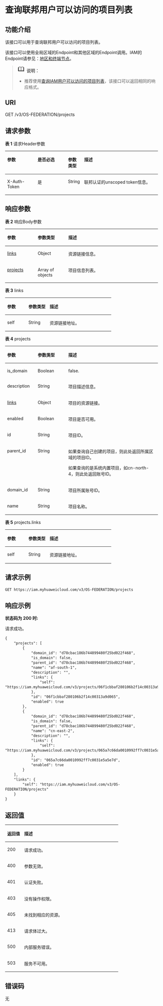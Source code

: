 # 查询联邦用户可以访问的项目列表<a name="zh-cn_topic_0057845595"></a>

## 功能介绍<a name="zh-cn_topic_0224276712_section1576413715212"></a>

该接口可以用于查询联邦用户可以访问的项目列表。

该接口可以使用全局区域的Endpoint和其他区域的Endpoint调用。IAM的Endpoint请参见：[地区和终端节点](https://developer.huaweicloud.com/endpoint?IAM)。

>![](public_sys-resources/icon-note.gif) **说明：**   
>-   推荐使用[查询IAM用户可以访问的项目列表](查询IAM用户可以访问的项目列表.md)，该接口可以返回相同的响应格式。  

## URI<a name="zh-cn_topic_0224276712_section17767677522"></a>

GET /v3/OS-FEDERATION/projects

## 请求参数<a name="zh-cn_topic_0224276712_section117678717523"></a>

**表 1**  请求Header参数

<a name="zh-cn_topic_0224276712_HeaderParameter"></a>
<table><thead align="left"><tr id="zh-cn_topic_0224276712_row776810795215"><th class="cellrowborder" valign="top" width="20%" id="mcps1.2.5.1.1"><p id="zh-cn_topic_0224276712_p16769137155211"><a name="zh-cn_topic_0224276712_p16769137155211"></a><a name="zh-cn_topic_0224276712_p16769137155211"></a>参数</p>
</th>
<th class="cellrowborder" valign="top" width="20%" id="mcps1.2.5.1.2"><p id="zh-cn_topic_0224276712_p147698755213"><a name="zh-cn_topic_0224276712_p147698755213"></a><a name="zh-cn_topic_0224276712_p147698755213"></a>是否必选</p>
</th>
<th class="cellrowborder" valign="top" width="10%" id="mcps1.2.5.1.3"><p id="zh-cn_topic_0224276712_p107697713527"><a name="zh-cn_topic_0224276712_p107697713527"></a><a name="zh-cn_topic_0224276712_p107697713527"></a>参数类型</p>
</th>
<th class="cellrowborder" valign="top" width="50%" id="mcps1.2.5.1.4"><p id="zh-cn_topic_0224276712_p1677012714524"><a name="zh-cn_topic_0224276712_p1677012714524"></a><a name="zh-cn_topic_0224276712_p1677012714524"></a>描述</p>
</th>
</tr>
</thead>
<tbody><tr id="zh-cn_topic_0224276712_row77689716521"><td class="cellrowborder" valign="top" width="20%" headers="mcps1.2.5.1.1 "><p id="zh-cn_topic_0224276712_p777012745219"><a name="zh-cn_topic_0224276712_p777012745219"></a><a name="zh-cn_topic_0224276712_p777012745219"></a>X-Auth-Token</p>
</td>
<td class="cellrowborder" valign="top" width="20%" headers="mcps1.2.5.1.2 "><p id="zh-cn_topic_0224276712_p117707795217"><a name="zh-cn_topic_0224276712_p117707795217"></a><a name="zh-cn_topic_0224276712_p117707795217"></a>是</p>
</td>
<td class="cellrowborder" valign="top" width="10%" headers="mcps1.2.5.1.3 "><p id="zh-cn_topic_0224276712_p1677117145219"><a name="zh-cn_topic_0224276712_p1677117145219"></a><a name="zh-cn_topic_0224276712_p1677117145219"></a>String</p>
</td>
<td class="cellrowborder" valign="top" width="50%" headers="mcps1.2.5.1.4 "><p id="zh-cn_topic_0224276712_p187716775218"><a name="zh-cn_topic_0224276712_p187716775218"></a><a name="zh-cn_topic_0224276712_p187716775218"></a>联邦认证的unscoped token信息。</p>
</td>
</tr>
</tbody>
</table>

## 响应参数<a name="zh-cn_topic_0224276712_section37723711529"></a>

**表 2**  响应Body参数

<a name="zh-cn_topic_0224276712_zh-cn_topic_0221482440_responseParameter"></a>
<table><thead align="left"><tr id="zh-cn_topic_0224276712_zh-cn_topic_0221482440_row1557145073819"><th class="cellrowborder" valign="top" width="20%" id="mcps1.2.4.1.1"><p id="zh-cn_topic_0224276712_zh-cn_topic_0221482440_p13572125014385"><a name="zh-cn_topic_0224276712_zh-cn_topic_0221482440_p13572125014385"></a><a name="zh-cn_topic_0224276712_zh-cn_topic_0221482440_p13572125014385"></a>参数</p>
</th>
<th class="cellrowborder" valign="top" width="20%" id="mcps1.2.4.1.2"><p id="zh-cn_topic_0224276712_zh-cn_topic_0221482440_p157305053812"><a name="zh-cn_topic_0224276712_zh-cn_topic_0221482440_p157305053812"></a><a name="zh-cn_topic_0224276712_zh-cn_topic_0221482440_p157305053812"></a>参数类型</p>
</th>
<th class="cellrowborder" valign="top" width="60%" id="mcps1.2.4.1.3"><p id="zh-cn_topic_0224276712_zh-cn_topic_0221482440_p9573195043812"><a name="zh-cn_topic_0224276712_zh-cn_topic_0221482440_p9573195043812"></a><a name="zh-cn_topic_0224276712_zh-cn_topic_0221482440_p9573195043812"></a>描述</p>
</th>
</tr>
</thead>
<tbody><tr id="zh-cn_topic_0224276712_zh-cn_topic_0221482440_row057165010389"><td class="cellrowborder" valign="top" width="20%" headers="mcps1.2.4.1.1 "><p id="zh-cn_topic_0224276712_zh-cn_topic_0221482440_p1157455019383"><a name="zh-cn_topic_0224276712_zh-cn_topic_0221482440_p1157455019383"></a><a name="zh-cn_topic_0224276712_zh-cn_topic_0221482440_p1157455019383"></a><a href="#zh-cn_topic_0224276712_zh-cn_topic_0221482440_response_Rs63Links">links</a></p>
</td>
<td class="cellrowborder" valign="top" width="20%" headers="mcps1.2.4.1.2 "><p id="zh-cn_topic_0224276712_zh-cn_topic_0221482440_p457511509388"><a name="zh-cn_topic_0224276712_zh-cn_topic_0221482440_p457511509388"></a><a name="zh-cn_topic_0224276712_zh-cn_topic_0221482440_p457511509388"></a>Object</p>
</td>
<td class="cellrowborder" valign="top" width="60%" headers="mcps1.2.4.1.3 "><p id="zh-cn_topic_0224276712_zh-cn_topic_0221482440_p15575205043812"><a name="zh-cn_topic_0224276712_zh-cn_topic_0221482440_p15575205043812"></a><a name="zh-cn_topic_0224276712_zh-cn_topic_0221482440_p15575205043812"></a>资源链接信息。</p>
</td>
</tr>
<tr id="zh-cn_topic_0224276712_zh-cn_topic_0221482440_row557165013381"><td class="cellrowborder" valign="top" width="20%" headers="mcps1.2.4.1.1 "><p id="zh-cn_topic_0224276712_zh-cn_topic_0221482440_p1457610500383"><a name="zh-cn_topic_0224276712_zh-cn_topic_0221482440_p1457610500383"></a><a name="zh-cn_topic_0224276712_zh-cn_topic_0221482440_p1457610500383"></a><a href="#zh-cn_topic_0224276712_zh-cn_topic_0221482440_response_Rs63ProjectsArritem">projects</a></p>
</td>
<td class="cellrowborder" valign="top" width="20%" headers="mcps1.2.4.1.2 "><p id="zh-cn_topic_0224276712_zh-cn_topic_0221482440_p5577125018388"><a name="zh-cn_topic_0224276712_zh-cn_topic_0221482440_p5577125018388"></a><a name="zh-cn_topic_0224276712_zh-cn_topic_0221482440_p5577125018388"></a>Array of objects</p>
</td>
<td class="cellrowborder" valign="top" width="60%" headers="mcps1.2.4.1.3 "><p id="zh-cn_topic_0224276712_zh-cn_topic_0221482440_p10578250173814"><a name="zh-cn_topic_0224276712_zh-cn_topic_0221482440_p10578250173814"></a><a name="zh-cn_topic_0224276712_zh-cn_topic_0221482440_p10578250173814"></a>项目信息列表。</p>
</td>
</tr>
</tbody>
</table>

**表 3**  links

<a name="zh-cn_topic_0224276712_zh-cn_topic_0221482440_response_Rs63Links"></a>
<table><thead align="left"><tr id="zh-cn_topic_0224276712_zh-cn_topic_0221482440_row11578165013810"><th class="cellrowborder" valign="top" width="20%" id="mcps1.2.4.1.1"><p id="zh-cn_topic_0224276712_zh-cn_topic_0221482440_p18579550123815"><a name="zh-cn_topic_0224276712_zh-cn_topic_0221482440_p18579550123815"></a><a name="zh-cn_topic_0224276712_zh-cn_topic_0221482440_p18579550123815"></a>参数</p>
</th>
<th class="cellrowborder" valign="top" width="20%" id="mcps1.2.4.1.2"><p id="zh-cn_topic_0224276712_zh-cn_topic_0221482440_p1058015010381"><a name="zh-cn_topic_0224276712_zh-cn_topic_0221482440_p1058015010381"></a><a name="zh-cn_topic_0224276712_zh-cn_topic_0221482440_p1058015010381"></a>参数类型</p>
</th>
<th class="cellrowborder" valign="top" width="60%" id="mcps1.2.4.1.3"><p id="zh-cn_topic_0224276712_zh-cn_topic_0221482440_p1258145016381"><a name="zh-cn_topic_0224276712_zh-cn_topic_0221482440_p1258145016381"></a><a name="zh-cn_topic_0224276712_zh-cn_topic_0221482440_p1258145016381"></a>描述</p>
</th>
</tr>
</thead>
<tbody><tr id="zh-cn_topic_0224276712_zh-cn_topic_0221482440_row457875015386"><td class="cellrowborder" valign="top" width="20%" headers="mcps1.2.4.1.1 "><p id="zh-cn_topic_0224276712_zh-cn_topic_0221482440_p55814505382"><a name="zh-cn_topic_0224276712_zh-cn_topic_0221482440_p55814505382"></a><a name="zh-cn_topic_0224276712_zh-cn_topic_0221482440_p55814505382"></a>self</p>
</td>
<td class="cellrowborder" valign="top" width="20%" headers="mcps1.2.4.1.2 "><p id="zh-cn_topic_0224276712_zh-cn_topic_0221482440_p2058265017380"><a name="zh-cn_topic_0224276712_zh-cn_topic_0221482440_p2058265017380"></a><a name="zh-cn_topic_0224276712_zh-cn_topic_0221482440_p2058265017380"></a>String</p>
</td>
<td class="cellrowborder" valign="top" width="60%" headers="mcps1.2.4.1.3 "><p id="zh-cn_topic_0224276712_zh-cn_topic_0221482440_p1158375043817"><a name="zh-cn_topic_0224276712_zh-cn_topic_0221482440_p1158375043817"></a><a name="zh-cn_topic_0224276712_zh-cn_topic_0221482440_p1158375043817"></a>资源链接地址。</p>
</td>
</tr>
</tbody>
</table>

**表 4**  projects

<a name="zh-cn_topic_0224276712_zh-cn_topic_0221482440_response_Rs63ProjectsArritem"></a>
<table><thead align="left"><tr id="zh-cn_topic_0224276712_zh-cn_topic_0221482440_row85831050143820"><th class="cellrowborder" valign="top" width="20%" id="mcps1.2.4.1.1"><p id="zh-cn_topic_0224276712_zh-cn_topic_0221482440_p195843500381"><a name="zh-cn_topic_0224276712_zh-cn_topic_0221482440_p195843500381"></a><a name="zh-cn_topic_0224276712_zh-cn_topic_0221482440_p195843500381"></a>参数</p>
</th>
<th class="cellrowborder" valign="top" width="20%" id="mcps1.2.4.1.2"><p id="zh-cn_topic_0224276712_zh-cn_topic_0221482440_p35856500386"><a name="zh-cn_topic_0224276712_zh-cn_topic_0221482440_p35856500386"></a><a name="zh-cn_topic_0224276712_zh-cn_topic_0221482440_p35856500386"></a>参数类型</p>
</th>
<th class="cellrowborder" valign="top" width="60%" id="mcps1.2.4.1.3"><p id="zh-cn_topic_0224276712_zh-cn_topic_0221482440_p85861450183816"><a name="zh-cn_topic_0224276712_zh-cn_topic_0221482440_p85861450183816"></a><a name="zh-cn_topic_0224276712_zh-cn_topic_0221482440_p85861450183816"></a>描述</p>
</th>
</tr>
</thead>
<tbody><tr id="zh-cn_topic_0224276712_zh-cn_topic_0221482440_row135831650103818"><td class="cellrowborder" valign="top" width="20%" headers="mcps1.2.4.1.1 "><p id="zh-cn_topic_0224276712_zh-cn_topic_0221482440_p05871501386"><a name="zh-cn_topic_0224276712_zh-cn_topic_0221482440_p05871501386"></a><a name="zh-cn_topic_0224276712_zh-cn_topic_0221482440_p05871501386"></a>is_domain</p>
</td>
<td class="cellrowborder" valign="top" width="20%" headers="mcps1.2.4.1.2 "><p id="zh-cn_topic_0224276712_zh-cn_topic_0221482440_p1058745023810"><a name="zh-cn_topic_0224276712_zh-cn_topic_0221482440_p1058745023810"></a><a name="zh-cn_topic_0224276712_zh-cn_topic_0221482440_p1058745023810"></a>Boolean</p>
</td>
<td class="cellrowborder" valign="top" width="60%" headers="mcps1.2.4.1.3 "><p id="zh-cn_topic_0224276712_zh-cn_topic_0221482440_p14588165020389"><a name="zh-cn_topic_0224276712_zh-cn_topic_0221482440_p14588165020389"></a><a name="zh-cn_topic_0224276712_zh-cn_topic_0221482440_p14588165020389"></a>false.</p>
</td>
</tr>
<tr id="zh-cn_topic_0224276712_zh-cn_topic_0221482440_row12583650123812"><td class="cellrowborder" valign="top" width="20%" headers="mcps1.2.4.1.1 "><p id="zh-cn_topic_0224276712_zh-cn_topic_0221482440_p2058805019383"><a name="zh-cn_topic_0224276712_zh-cn_topic_0221482440_p2058805019383"></a><a name="zh-cn_topic_0224276712_zh-cn_topic_0221482440_p2058805019383"></a>description</p>
</td>
<td class="cellrowborder" valign="top" width="20%" headers="mcps1.2.4.1.2 "><p id="zh-cn_topic_0224276712_zh-cn_topic_0221482440_p258985093819"><a name="zh-cn_topic_0224276712_zh-cn_topic_0221482440_p258985093819"></a><a name="zh-cn_topic_0224276712_zh-cn_topic_0221482440_p258985093819"></a>String</p>
</td>
<td class="cellrowborder" valign="top" width="60%" headers="mcps1.2.4.1.3 "><p id="zh-cn_topic_0224276712_zh-cn_topic_0221482440_p85905500385"><a name="zh-cn_topic_0224276712_zh-cn_topic_0221482440_p85905500385"></a><a name="zh-cn_topic_0224276712_zh-cn_topic_0221482440_p85905500385"></a>项目描述信息。</p>
</td>
</tr>
<tr id="zh-cn_topic_0224276712_zh-cn_topic_0221482440_row115832505384"><td class="cellrowborder" valign="top" width="20%" headers="mcps1.2.4.1.1 "><p id="zh-cn_topic_0224276712_zh-cn_topic_0221482440_p13590105013380"><a name="zh-cn_topic_0224276712_zh-cn_topic_0221482440_p13590105013380"></a><a name="zh-cn_topic_0224276712_zh-cn_topic_0221482440_p13590105013380"></a><a href="#zh-cn_topic_0224276712_zh-cn_topic_0221482440_response_Rs63ProjectsArritemLinks">links</a></p>
</td>
<td class="cellrowborder" valign="top" width="20%" headers="mcps1.2.4.1.2 "><p id="zh-cn_topic_0224276712_zh-cn_topic_0221482440_p11591205053819"><a name="zh-cn_topic_0224276712_zh-cn_topic_0221482440_p11591205053819"></a><a name="zh-cn_topic_0224276712_zh-cn_topic_0221482440_p11591205053819"></a>Object</p>
</td>
<td class="cellrowborder" valign="top" width="60%" headers="mcps1.2.4.1.3 "><p id="zh-cn_topic_0224276712_zh-cn_topic_0221482440_p259215073819"><a name="zh-cn_topic_0224276712_zh-cn_topic_0221482440_p259215073819"></a><a name="zh-cn_topic_0224276712_zh-cn_topic_0221482440_p259215073819"></a>项目的资源链接。</p>
</td>
</tr>
<tr id="zh-cn_topic_0224276712_zh-cn_topic_0221482440_row95841150133819"><td class="cellrowborder" valign="top" width="20%" headers="mcps1.2.4.1.1 "><p id="zh-cn_topic_0224276712_zh-cn_topic_0221482440_p259345053819"><a name="zh-cn_topic_0224276712_zh-cn_topic_0221482440_p259345053819"></a><a name="zh-cn_topic_0224276712_zh-cn_topic_0221482440_p259345053819"></a>enabled</p>
</td>
<td class="cellrowborder" valign="top" width="20%" headers="mcps1.2.4.1.2 "><p id="zh-cn_topic_0224276712_zh-cn_topic_0221482440_p1859335083813"><a name="zh-cn_topic_0224276712_zh-cn_topic_0221482440_p1859335083813"></a><a name="zh-cn_topic_0224276712_zh-cn_topic_0221482440_p1859335083813"></a>Boolean</p>
</td>
<td class="cellrowborder" valign="top" width="60%" headers="mcps1.2.4.1.3 "><p id="zh-cn_topic_0224276712_zh-cn_topic_0221482440_p35941950123813"><a name="zh-cn_topic_0224276712_zh-cn_topic_0221482440_p35941950123813"></a><a name="zh-cn_topic_0224276712_zh-cn_topic_0221482440_p35941950123813"></a>项目是否可用。</p>
</td>
</tr>
<tr id="zh-cn_topic_0224276712_zh-cn_topic_0221482440_row165845503382"><td class="cellrowborder" valign="top" width="20%" headers="mcps1.2.4.1.1 "><p id="zh-cn_topic_0224276712_zh-cn_topic_0221482440_p95951250183820"><a name="zh-cn_topic_0224276712_zh-cn_topic_0221482440_p95951250183820"></a><a name="zh-cn_topic_0224276712_zh-cn_topic_0221482440_p95951250183820"></a>id</p>
</td>
<td class="cellrowborder" valign="top" width="20%" headers="mcps1.2.4.1.2 "><p id="zh-cn_topic_0224276712_zh-cn_topic_0221482440_p1559555013820"><a name="zh-cn_topic_0224276712_zh-cn_topic_0221482440_p1559555013820"></a><a name="zh-cn_topic_0224276712_zh-cn_topic_0221482440_p1559555013820"></a>String</p>
</td>
<td class="cellrowborder" valign="top" width="60%" headers="mcps1.2.4.1.3 "><p id="zh-cn_topic_0224276712_zh-cn_topic_0221482440_p10596105016386"><a name="zh-cn_topic_0224276712_zh-cn_topic_0221482440_p10596105016386"></a><a name="zh-cn_topic_0224276712_zh-cn_topic_0221482440_p10596105016386"></a>项目ID。</p>
</td>
</tr>
<tr id="zh-cn_topic_0224276712_zh-cn_topic_0221482440_row7584185063820"><td class="cellrowborder" valign="top" width="20%" headers="mcps1.2.4.1.1 "><p id="zh-cn_topic_0224276712_zh-cn_topic_0221482440_p10597165023812"><a name="zh-cn_topic_0224276712_zh-cn_topic_0221482440_p10597165023812"></a><a name="zh-cn_topic_0224276712_zh-cn_topic_0221482440_p10597165023812"></a>parent_id</p>
</td>
<td class="cellrowborder" valign="top" width="20%" headers="mcps1.2.4.1.2 "><p id="zh-cn_topic_0224276712_zh-cn_topic_0221482440_p1659725011386"><a name="zh-cn_topic_0224276712_zh-cn_topic_0221482440_p1659725011386"></a><a name="zh-cn_topic_0224276712_zh-cn_topic_0221482440_p1659725011386"></a>String</p>
</td>
<td class="cellrowborder" valign="top" width="60%" headers="mcps1.2.4.1.3 "><p id="zh-cn_topic_0224276712_zh-cn_topic_0221482440_p18598750173813"><a name="zh-cn_topic_0224276712_zh-cn_topic_0221482440_p18598750173813"></a><a name="zh-cn_topic_0224276712_zh-cn_topic_0221482440_p18598750173813"></a>如果查询自己创建的项目，则此处返回所属区域的项目ID。</p>
<p id="zh-cn_topic_0224276712_zh-cn_topic_0221482440_p3599165016388"><a name="zh-cn_topic_0224276712_zh-cn_topic_0221482440_p3599165016388"></a><a name="zh-cn_topic_0224276712_zh-cn_topic_0221482440_p3599165016388"></a>如果查询的是系统内置项目，如cn-north-4，则此处返回账号ID。</p>
</td>
</tr>
<tr id="zh-cn_topic_0224276712_zh-cn_topic_0221482440_row19584205003811"><td class="cellrowborder" valign="top" width="20%" headers="mcps1.2.4.1.1 "><p id="zh-cn_topic_0224276712_zh-cn_topic_0221482440_p3599550183813"><a name="zh-cn_topic_0224276712_zh-cn_topic_0221482440_p3599550183813"></a><a name="zh-cn_topic_0224276712_zh-cn_topic_0221482440_p3599550183813"></a>domain_id</p>
</td>
<td class="cellrowborder" valign="top" width="20%" headers="mcps1.2.4.1.2 "><p id="zh-cn_topic_0224276712_zh-cn_topic_0221482440_p1760016502380"><a name="zh-cn_topic_0224276712_zh-cn_topic_0221482440_p1760016502380"></a><a name="zh-cn_topic_0224276712_zh-cn_topic_0221482440_p1760016502380"></a>String</p>
</td>
<td class="cellrowborder" valign="top" width="60%" headers="mcps1.2.4.1.3 "><p id="zh-cn_topic_0224276712_zh-cn_topic_0221482440_p146011450163815"><a name="zh-cn_topic_0224276712_zh-cn_topic_0221482440_p146011450163815"></a><a name="zh-cn_topic_0224276712_zh-cn_topic_0221482440_p146011450163815"></a>项目所属账号ID。</p>
</td>
</tr>
<tr id="zh-cn_topic_0224276712_zh-cn_topic_0221482440_row16584125017382"><td class="cellrowborder" valign="top" width="20%" headers="mcps1.2.4.1.1 "><p id="zh-cn_topic_0224276712_zh-cn_topic_0221482440_p6601750113811"><a name="zh-cn_topic_0224276712_zh-cn_topic_0221482440_p6601750113811"></a><a name="zh-cn_topic_0224276712_zh-cn_topic_0221482440_p6601750113811"></a>name</p>
</td>
<td class="cellrowborder" valign="top" width="20%" headers="mcps1.2.4.1.2 "><p id="zh-cn_topic_0224276712_zh-cn_topic_0221482440_p5602550183810"><a name="zh-cn_topic_0224276712_zh-cn_topic_0221482440_p5602550183810"></a><a name="zh-cn_topic_0224276712_zh-cn_topic_0221482440_p5602550183810"></a>String</p>
</td>
<td class="cellrowborder" valign="top" width="60%" headers="mcps1.2.4.1.3 "><p id="zh-cn_topic_0224276712_zh-cn_topic_0221482440_p146031050183810"><a name="zh-cn_topic_0224276712_zh-cn_topic_0221482440_p146031050183810"></a><a name="zh-cn_topic_0224276712_zh-cn_topic_0221482440_p146031050183810"></a>项目名称。</p>
</td>
</tr>
</tbody>
</table>

**表 5**  projects.links

<a name="zh-cn_topic_0224276712_zh-cn_topic_0221482440_response_Rs63ProjectsArritemLinks"></a>
<table><thead align="left"><tr id="zh-cn_topic_0224276712_zh-cn_topic_0221482440_row13603250173814"><th class="cellrowborder" valign="top" width="20%" id="mcps1.2.4.1.1"><p id="zh-cn_topic_0224276712_zh-cn_topic_0221482440_p1560415509386"><a name="zh-cn_topic_0224276712_zh-cn_topic_0221482440_p1560415509386"></a><a name="zh-cn_topic_0224276712_zh-cn_topic_0221482440_p1560415509386"></a>参数</p>
</th>
<th class="cellrowborder" valign="top" width="20%" id="mcps1.2.4.1.2"><p id="zh-cn_topic_0224276712_zh-cn_topic_0221482440_p1660513507382"><a name="zh-cn_topic_0224276712_zh-cn_topic_0221482440_p1660513507382"></a><a name="zh-cn_topic_0224276712_zh-cn_topic_0221482440_p1660513507382"></a>参数类型</p>
</th>
<th class="cellrowborder" valign="top" width="60%" id="mcps1.2.4.1.3"><p id="zh-cn_topic_0224276712_zh-cn_topic_0221482440_p1660612503387"><a name="zh-cn_topic_0224276712_zh-cn_topic_0221482440_p1660612503387"></a><a name="zh-cn_topic_0224276712_zh-cn_topic_0221482440_p1660612503387"></a>描述</p>
</th>
</tr>
</thead>
<tbody><tr id="zh-cn_topic_0224276712_zh-cn_topic_0221482440_row360310505389"><td class="cellrowborder" valign="top" width="20%" headers="mcps1.2.4.1.1 "><p id="zh-cn_topic_0224276712_zh-cn_topic_0221482440_p960712508383"><a name="zh-cn_topic_0224276712_zh-cn_topic_0221482440_p960712508383"></a><a name="zh-cn_topic_0224276712_zh-cn_topic_0221482440_p960712508383"></a>self</p>
</td>
<td class="cellrowborder" valign="top" width="20%" headers="mcps1.2.4.1.2 "><p id="zh-cn_topic_0224276712_zh-cn_topic_0221482440_p5607185018384"><a name="zh-cn_topic_0224276712_zh-cn_topic_0221482440_p5607185018384"></a><a name="zh-cn_topic_0224276712_zh-cn_topic_0221482440_p5607185018384"></a>String</p>
</td>
<td class="cellrowborder" valign="top" width="60%" headers="mcps1.2.4.1.3 "><p id="zh-cn_topic_0224276712_zh-cn_topic_0221482440_p160814506387"><a name="zh-cn_topic_0224276712_zh-cn_topic_0221482440_p160814506387"></a><a name="zh-cn_topic_0224276712_zh-cn_topic_0221482440_p160814506387"></a>资源链接地址。</p>
</td>
</tr>
</tbody>
</table>

## 请求示例<a name="zh-cn_topic_0224276712_section8793970527"></a>

```
GET https://iam.myhuaweicloud.com/v3/OS-FEDERATION/projects
```

## 响应示例<a name="zh-cn_topic_0224276712_section57941974523"></a>

**状态码为 200 时:**

请求成功。

```
{
    "projects": [
        {
            "domain_id": "d78cbac186b744899480f25bd022f468",
            "is_domain": false,
            "parent_id": "d78cbac186b744899480f25bd022f468",
            "name": "af-south-1",
            "description": "",
            "links": {
                "self": "https://iam.myhuaweicloud.com/v3/projects/06f1cbbaf280106b2f14c00313a9d065"
            },
            "id": "06f1cbbaf280106b2f14c00313a9d065",
            "enabled": true
        },
        {
            "domain_id": "d78cbac186b744899480f25bd022f468",
            "is_domain": false,
            "parent_id": "d78cbac186b744899480f25bd022f468",
            "name": "cn-east-2",
            "description": "",
            "links": {
                "self": "https://iam.myhuaweicloud.com/v3/projects/065a7c66da0010992ff7c0031e5a5e7d"
            },
            "id": "065a7c66da0010992ff7c0031e5a5e7d",
            "enabled": true
        }
    ],
    "links": {
        "self": "https://iam.myhuaweicloud.com/v3/OS-FEDERATION/projects"
    }
}
```

## 返回值<a name="zh-cn_topic_0224276712_section1280219713524"></a>

<a name="zh-cn_topic_0224276712_table4333"></a>
<table><thead align="left"><tr id="zh-cn_topic_0224276712_row12803117155211"><th class="cellrowborder" valign="top" width="15%" id="mcps1.1.3.1.1"><p id="zh-cn_topic_0224276712_p13804678525"><a name="zh-cn_topic_0224276712_p13804678525"></a><a name="zh-cn_topic_0224276712_p13804678525"></a>返回值</p>
</th>
<th class="cellrowborder" valign="top" width="85%" id="mcps1.1.3.1.2"><p id="zh-cn_topic_0224276712_p98041572523"><a name="zh-cn_topic_0224276712_p98041572523"></a><a name="zh-cn_topic_0224276712_p98041572523"></a>描述</p>
</th>
</tr>
</thead>
<tbody><tr id="zh-cn_topic_0224276712_row580313705219"><td class="cellrowborder" valign="top" width="15%" headers="mcps1.1.3.1.1 "><p id="zh-cn_topic_0224276712_p128051272525"><a name="zh-cn_topic_0224276712_p128051272525"></a><a name="zh-cn_topic_0224276712_p128051272525"></a>200</p>
</td>
<td class="cellrowborder" valign="top" width="85%" headers="mcps1.1.3.1.2 "><p id="zh-cn_topic_0224276712_p1980511705214"><a name="zh-cn_topic_0224276712_p1980511705214"></a><a name="zh-cn_topic_0224276712_p1980511705214"></a>请求成功。</p>
</td>
</tr>
<tr id="zh-cn_topic_0224276712_row780314785217"><td class="cellrowborder" valign="top" width="15%" headers="mcps1.1.3.1.1 "><p id="zh-cn_topic_0224276712_p2805372522"><a name="zh-cn_topic_0224276712_p2805372522"></a><a name="zh-cn_topic_0224276712_p2805372522"></a>400</p>
</td>
<td class="cellrowborder" valign="top" width="85%" headers="mcps1.1.3.1.2 "><p id="zh-cn_topic_0224276712_p14806147115210"><a name="zh-cn_topic_0224276712_p14806147115210"></a><a name="zh-cn_topic_0224276712_p14806147115210"></a>参数无效。</p>
</td>
</tr>
<tr id="zh-cn_topic_0224276712_row1880313718529"><td class="cellrowborder" valign="top" width="15%" headers="mcps1.1.3.1.1 "><p id="zh-cn_topic_0224276712_p2080637165213"><a name="zh-cn_topic_0224276712_p2080637165213"></a><a name="zh-cn_topic_0224276712_p2080637165213"></a>401</p>
</td>
<td class="cellrowborder" valign="top" width="85%" headers="mcps1.1.3.1.2 "><p id="zh-cn_topic_0224276712_p2806187155211"><a name="zh-cn_topic_0224276712_p2806187155211"></a><a name="zh-cn_topic_0224276712_p2806187155211"></a>认证失败。</p>
</td>
</tr>
<tr id="zh-cn_topic_0224276712_row158035719521"><td class="cellrowborder" valign="top" width="15%" headers="mcps1.1.3.1.1 "><p id="zh-cn_topic_0224276712_p180713711523"><a name="zh-cn_topic_0224276712_p180713711523"></a><a name="zh-cn_topic_0224276712_p180713711523"></a>403</p>
</td>
<td class="cellrowborder" valign="top" width="85%" headers="mcps1.1.3.1.2 "><p id="zh-cn_topic_0224276712_p118085716529"><a name="zh-cn_topic_0224276712_p118085716529"></a><a name="zh-cn_topic_0224276712_p118085716529"></a>没有操作权限。</p>
</td>
</tr>
<tr id="zh-cn_topic_0224276712_row178036775219"><td class="cellrowborder" valign="top" width="15%" headers="mcps1.1.3.1.1 "><p id="zh-cn_topic_0224276712_p198089765218"><a name="zh-cn_topic_0224276712_p198089765218"></a><a name="zh-cn_topic_0224276712_p198089765218"></a>405</p>
</td>
<td class="cellrowborder" valign="top" width="85%" headers="mcps1.1.3.1.2 "><p id="zh-cn_topic_0224276712_p118081171523"><a name="zh-cn_topic_0224276712_p118081171523"></a><a name="zh-cn_topic_0224276712_p118081171523"></a>未找到相应的资源。</p>
</td>
</tr>
<tr id="zh-cn_topic_0224276712_row18031178523"><td class="cellrowborder" valign="top" width="15%" headers="mcps1.1.3.1.1 "><p id="zh-cn_topic_0224276712_p148091765210"><a name="zh-cn_topic_0224276712_p148091765210"></a><a name="zh-cn_topic_0224276712_p148091765210"></a>413</p>
</td>
<td class="cellrowborder" valign="top" width="85%" headers="mcps1.1.3.1.2 "><p id="zh-cn_topic_0224276712_p148092716524"><a name="zh-cn_topic_0224276712_p148092716524"></a><a name="zh-cn_topic_0224276712_p148092716524"></a>请求体过大。</p>
</td>
</tr>
<tr id="zh-cn_topic_0224276712_row58037715529"><td class="cellrowborder" valign="top" width="15%" headers="mcps1.1.3.1.1 "><p id="zh-cn_topic_0224276712_p128094705212"><a name="zh-cn_topic_0224276712_p128094705212"></a><a name="zh-cn_topic_0224276712_p128094705212"></a>500</p>
</td>
<td class="cellrowborder" valign="top" width="85%" headers="mcps1.1.3.1.2 "><p id="zh-cn_topic_0224276712_p1881017735210"><a name="zh-cn_topic_0224276712_p1881017735210"></a><a name="zh-cn_topic_0224276712_p1881017735210"></a>内部服务错误。</p>
</td>
</tr>
<tr id="zh-cn_topic_0224276712_row10803157145217"><td class="cellrowborder" valign="top" width="15%" headers="mcps1.1.3.1.1 "><p id="zh-cn_topic_0224276712_p1681016719520"><a name="zh-cn_topic_0224276712_p1681016719520"></a><a name="zh-cn_topic_0224276712_p1681016719520"></a>503</p>
</td>
<td class="cellrowborder" valign="top" width="85%" headers="mcps1.1.3.1.2 "><p id="zh-cn_topic_0224276712_p98107712525"><a name="zh-cn_topic_0224276712_p98107712525"></a><a name="zh-cn_topic_0224276712_p98107712525"></a>服务不可用。</p>
</td>
</tr>
</tbody>
</table>

## 错误码<a name="zh-cn_topic_0224276712_section2081027165214"></a>

无

